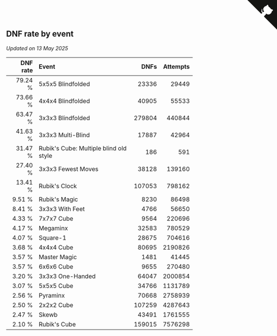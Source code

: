 ## DNF rate by event

*Updated on 13 May 2025*

| DNF rate | Event | DNFs | Attempts |
| ---: | :--- | ---: | ---: |
| 79.24 % | 5x5x5 Blindfolded | 23336 | 29449 |
| 73.66 % | 4x4x4 Blindfolded | 40905 | 55533 |
| 63.47 % | 3x3x3 Blindfolded | 279804 | 440844 |
| 41.63 % | 3x3x3 Multi-Blind | 17887 | 42964 |
| 31.47 % | Rubik's Cube: Multiple blind old style | 186 | 591 |
| 27.40 % | 3x3x3 Fewest Moves | 38128 | 139160 |
| 13.41 % | Rubik's Clock | 107053 | 798162 |
| 9.51 % | Rubik's Magic | 8230 | 86498 |
| 8.41 % | 3x3x3 With Feet | 4766 | 56650 |
| 4.33 % | 7x7x7 Cube | 9564 | 220696 |
| 4.17 % | Megaminx | 32583 | 780529 |
| 4.07 % | Square-1 | 28675 | 704616 |
| 3.68 % | 4x4x4 Cube | 80695 | 2190826 |
| 3.57 % | Master Magic | 1481 | 41445 |
| 3.57 % | 6x6x6 Cube | 9655 | 270480 |
| 3.20 % | 3x3x3 One-Handed | 64047 | 2000854 |
| 3.07 % | 5x5x5 Cube | 34766 | 1131789 |
| 2.56 % | Pyraminx | 70668 | 2758939 |
| 2.50 % | 2x2x2 Cube | 107259 | 4287643 |
| 2.47 % | Skewb | 43491 | 1761555 |
| 2.10 % | Rubik's Cube | 159015 | 7576298 |


<a href="https://github.com/jonatanklosko/wca_statistics" class="github-corner" aria-label="View source on Github"><svg width="80" height="80" viewBox="0 0 250 250" style="fill:#151513; color:#fff; position: absolute; top: 0; border: 0; right: 0;" aria-hidden="true"><path d="M0,0 L115,115 L130,115 L142,142 L250,250 L250,0 Z"></path><path d="M128.3,109.0 C113.8,99.7 119.0,89.6 119.0,89.6 C122.0,82.7 120.5,78.6 120.5,78.6 C119.2,72.0 123.4,76.3 123.4,76.3 C127.3,80.9 125.5,87.3 125.5,87.3 C122.9,97.6 130.6,101.9 134.4,103.2" fill="currentColor" style="transform-origin: 130px 106px;" class="octo-arm"></path><path d="M115.0,115.0 C114.9,115.1 118.7,116.5 119.8,115.4 L133.7,101.6 C136.9,99.2 139.9,98.4 142.2,98.6 C133.8,88.0 127.5,74.4 143.8,58.0 C148.5,53.4 154.0,51.2 159.7,51.0 C160.3,49.4 163.2,43.6 171.4,40.1 C171.4,40.1 176.1,42.5 178.8,56.2 C183.1,58.6 187.2,61.8 190.9,65.4 C194.5,69.0 197.7,73.2 200.1,77.6 C213.8,80.2 216.3,84.9 216.3,84.9 C212.7,93.1 206.9,96.0 205.4,96.6 C205.1,102.4 203.0,107.8 198.3,112.5 C181.9,128.9 168.3,122.5 157.7,114.1 C157.9,116.9 156.7,120.9 152.7,124.9 L141.0,136.5 C139.8,137.7 141.6,141.9 141.8,141.8 Z" fill="currentColor" class="octo-body"></path></svg></a><style>.github-corner:hover .octo-arm{animation:octocat-wave 560ms ease-in-out}@keyframes octocat-wave{0%,100%{transform:rotate(0)}20%,60%{transform:rotate(-25deg)}40%,80%{transform:rotate(10deg)}}@media (max-width:500px){.github-corner:hover .octo-arm{animation:none}.github-corner .octo-arm{animation:octocat-wave 560ms ease-in-out}}</style>
